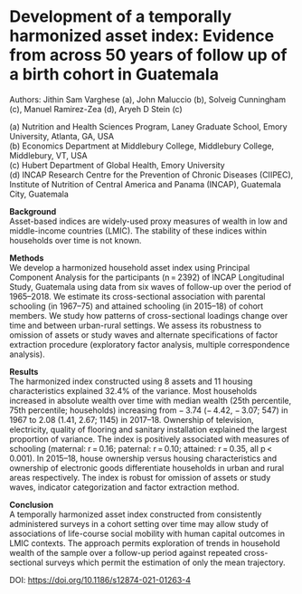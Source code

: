 # Development of a temporally harmonized asset index: Evidence from across 50 years of follow up of a birth cohort in Guatemala

Authors: Jithin Sam Varghese (a), John Maluccio (b), Solveig Cunningham (c), Manuel Ramirez-Zea (d), Aryeh D Stein (c)    

(a) Nutrition and Health Sciences Program, Laney Graduate School, Emory University, Atlanta, GA, USA       
(b) Economics Department at Middlebury College, Middlebury College, Middlebury, VT, USA   
(c) Hubert Department of Global Health, Emory University    
(d) INCAP Research Centre for the Prevention of Chronic Diseases (CIIPEC), Institute of Nutrition of Central America and Panama (INCAP), Guatemala City, Guatemala      

**Background**    
Asset-based indices are widely-used proxy measures of wealth in low and middle-income countries (LMIC). The stability of these indices within households over time is not known.     

**Methods**    
We develop a harmonized household asset index using Principal Component Analysis for the participants (n = 2392) of INCAP Longitudinal Study, Guatemala using data from six waves of follow-up over the period of 1965–2018. We estimate its cross-sectional association with parental schooling (in 1967–75) and attained schooling (in 2015–18) of cohort members. We study how patterns of cross-sectional loadings change over time and between urban-rural settings. We assess its robustness to omission of assets or study waves and alternate specifications of factor extraction procedure (exploratory factor analysis, multiple correspondence analysis).     

**Results**     
The harmonized index constructed using 8 assets and 11 housing characteristics explained 32.4% of the variance. Most households increased in absolute wealth over time with median wealth (25th percentile, 75th percentile; households) increasing from − 3.74 (− 4.42, − 3.07; 547) in 1967 to 2.08 (1.41, 2.67; 1145) in 2017–18. Ownership of television, electricity, quality of flooring and sanitary installation explained the largest proportion of variance. The index is positively associated with measures of schooling (maternal: r = 0.16; paternal: r = 0.10; attained: r = 0.35, all p < 0.001). In 2015–18, house ownership versus housing characteristics and ownership of electronic goods differentiate households in urban and rural areas respectively. The index is robust for omission of assets or study waves, indicator categorization and factor extraction method.     

**Conclusion**     
A temporally harmonized asset index constructed from consistently administered surveys in a cohort setting over time may allow study of associations of life-course social mobility with human capital outcomes in LMIC contexts. The approach permits exploration of trends in household wealth of the sample over a follow-up period against repeated cross-sectional surveys which permit the estimation of only the mean trajectory.    

DOI: https://doi.org/10.1186/s12874-021-01263-4    

